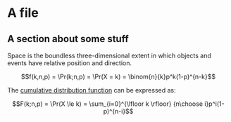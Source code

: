 # A file

## A section about some stuff

Space is the boundless three-dimensional extent in which objects and events have relative position and direction.

$$f(k,n,p) = \Pr(k;n,p) = \Pr(X = k) = \binom{n}{k}p^k(1-p)^{n-k}$$


The [cumulative distribution function](https://en.wikipedia.org/wiki/Binomial_distribution#Cumulative_distribution_function) can be expressed as:

$$F(k;n,p) = \Pr(X \le k) = \sum_{i=0}^{\lfloor k \rfloor} {n\choose i}p^i(1-p)^{n-i}$$
